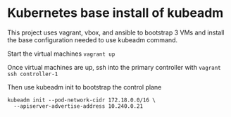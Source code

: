 # Kubernetes base install of kubeadm

This project uses vagrant, vbox, and ansible to bootstrap 3 VMs and install
the base configuration needed to use kubeadm command.

Start the virtual machines
`vagrant up`

Once virtual machines are up, ssh into the primary controller with
`vagrant ssh controller-1`

Then use kubeadm init to bootstrap the control plane
```
kubeadm init --pod-network-cidr 172.18.0.0/16 \
  --apiserver-advertise-address 10.240.0.21
```